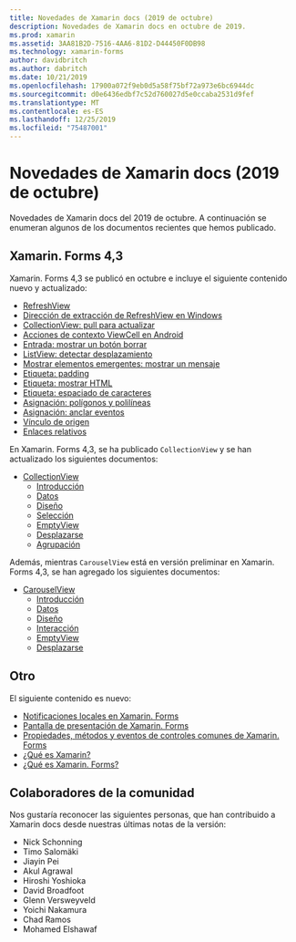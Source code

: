 ```yaml
---
title: Novedades de Xamarin docs (2019 de octubre)
description: Novedades de Xamarin docs en octubre de 2019.
ms.prod: xamarin
ms.assetid: 3AA81B2D-7516-4AA6-81D2-D44450F0DB98
ms.technology: xamarin-forms
author: davidbritch
ms.author: dabritch
ms.date: 10/21/2019
ms.openlocfilehash: 17900a072f9eb0d5a58f75bf72a973e6bc6944dc
ms.sourcegitcommit: d0e6436edbf7c52d760027d5e0ccaba2531d9fef
ms.translationtype: MT
ms.contentlocale: es-ES
ms.lasthandoff: 12/25/2019
ms.locfileid: "75487001"
---
```

# <a name="xamarin-docs-whats-new-october-2019"></a>Novedades de Xamarin docs (2019 de octubre)

Novedades de Xamarin docs del 2019 de octubre. A continuación se enumeran algunos de los documentos recientes que hemos publicado.

## <a name="xamarinforms-43"></a>Xamarin. Forms 4,3

Xamarin. Forms 4,3 se publicó en octubre e incluye el siguiente contenido nuevo y actualizado:

- [RefreshView](~/xamarin-forms/user-interface/refreshview.md)
- [Dirección de extracción de RefreshView en Windows](~/xamarin-forms/platform/windows/refreshview-pulldirection.md)
- [CollectionView: pull para actualizar](~/xamarin-forms/user-interface/collectionview/populate-data.md#pull-to-refresh)
- [Acciones de contexto ViewCell en Android](~/xamarin-forms/platform/android/viewcell-context-actions.md)
- [Entrada: mostrar un botón borrar](~/xamarin-forms/user-interface/text/entry.md#displaying-a-clear-button)
- [ListView: detectar desplazamiento](~/xamarin-forms/user-interface/listview/interactivity.md#detect-scrolling)
- [Mostrar elementos emergentes: mostrar un mensaje](~/xamarin-forms/user-interface/pop-ups.md#display-a-prompt)
- [Etiqueta: padding](~/xamarin-forms/user-interface/text/label.md#padding)
- [Etiqueta: mostrar HTML](~/xamarin-forms/user-interface/text/label.md#display-html)
- [Etiqueta: espaciado de caracteres](~/xamarin-forms/user-interface/text/label.md#character-spacing)
- [Asignación: polígonos y polilíneas](~/xamarin-forms/user-interface/map/polygons.md)
- [Asignación: anclar eventos](~/xamarin-forms/user-interface/map/pins.md#interact-with-a-pin)
- [Vínculo de origen](~/xamarin-forms/internals/sourcelink.md)
- [Enlaces relativos](~/xamarin-forms/app-fundamentals/data-binding/relative-bindings.md)

En Xamarin. Forms 4,3, se ha publicado `CollectionView` y se han actualizado los siguientes documentos:

- [CollectionView](~/xamarin-forms/user-interface/collectionview/index.md)
  - [Introducción](~/xamarin-forms/user-interface/collectionview/introduction.md)
  - [Datos](~/xamarin-forms/user-interface/collectionview/populate-data.md)
  - [Diseño](~/xamarin-forms/user-interface/collectionview/layout.md)
  - [Selección](~/xamarin-forms/user-interface/collectionview/selection.md)
  - [EmptyView](~/xamarin-forms/user-interface/collectionview/emptyview.md)
  - [Desplazarse](~/xamarin-forms/user-interface/collectionview/scrolling.md)
  - [Agrupación](~/xamarin-forms/user-interface/collectionview/grouping.md)

Además, mientras `CarouselView` está en versión preliminar en Xamarin. Forms 4,3, se han agregado los siguientes documentos:

- [CarouselView](~/xamarin-forms/user-interface/carouselview/index.md)
  - [Introducción](~/xamarin-forms/user-interface/carouselview/introduction.md)
  - [Datos](~/xamarin-forms/user-interface/carouselview/populate-data.md)
  - [Diseño](~/xamarin-forms/user-interface/carouselview/layout.md)
  - [Interacción](~/xamarin-forms/user-interface/carouselview/interaction.md)
  - [EmptyView](~/xamarin-forms/user-interface/carouselview/emptyview.md)
  - [Desplazarse](~/xamarin-forms/user-interface/carouselview/scrolling.md)

## <a name="other"></a>Otro

El siguiente contenido es nuevo:

- [Notificaciones locales en Xamarin. Forms](~/xamarin-forms/app-fundamentals/local-notifications.md)
- [Pantalla de presentación de Xamarin. Forms](~/xamarin-forms/user-interface/splashscreen.md)
- [Propiedades, métodos y eventos de controles comunes de Xamarin. Forms](~/xamarin-forms/user-interface/controls/common-properties.md)
- [¿Qué es Xamarin?](~/get-started/what-is-xamarin.md)
- [¿Qué es Xamarin. Forms?](~/get-started/what-is-xamarin-forms.md)

## <a name="community-contributors"></a>Colaboradores de la comunidad

Nos gustaría reconocer las siguientes personas, que han contribuido a Xamarin docs desde nuestras últimas notas de la versión:

- Nick Schonning
- Timo Salomäki
- Jiayin Pei
- Akul Agrawal
- Hiroshi Yoshioka
- David Broadfoot
- Glenn Versweyveld
- Yoichi Nakamura
- Chad Ramos
- Mohamed Elshawaf
